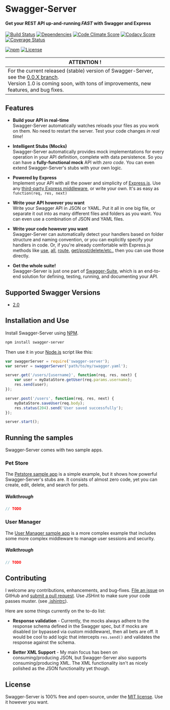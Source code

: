 Swagger-Server
============================
#### Get your REST API up-and-running *FAST* with Swagger and Express

[![Build Status](https://img.shields.io/travis/BigstickCarpet/swagger-server.svg)](https://travis-ci.org/BigstickCarpet/swagger-server)
[![Dependencies](https://img.shields.io/david/bigstickcarpet/swagger-server.svg)](https://david-dm.org/bigstickcarpet/swagger-server)
[![Code Climate Score](https://codeclimate.com/github/BigstickCarpet/swagger-server/badges/gpa.svg)](https://codeclimate.com/github/BigstickCarpet/swagger-server)
[![Codacy Score](http://img.shields.io/codacy/431cc27ab6ec40cca6ea51c91ad8bfd6.svg)](https://www.codacy.com/public/jamesmessinger/swagger-server)
[![Coverage Status](https://img.shields.io/coveralls/BigstickCarpet/swagger-server.svg)](https://coveralls.io/r/BigstickCarpet/swagger-server)

[![npm](http://img.shields.io/npm/v/swagger-server.svg)](https://www.npmjs.com/package/swagger-server)
[![License](https://img.shields.io/npm/l/swagger-parser.svg)](LICENSE)


|__ATTENTION !__                  |
|---------------------------------|
|For the current released (stable) version of Swagger-Server, see the [0.0.X branch](https://github.com/BigstickCarpet/swagger-server/tree/0.0.X).<br> Version 1.0 is coming soon, with tons of improvements, new features, and bug fixes.


Features
--------------------------
* __Build your API in real-time__ <br>
Swagger-Server automatically watches reloads your files as you work on them.  No need to restart the server.  Test your code changes _in real time_!

* __Intelligent Stubs (Mocks)__<br>
Swagger-Server automatically provides mock implementations for every operation in your API definition, complete with data persistence.  So you can have a __fully-functional mock__ API with *zero code*.  You can even extend Swagger-Server's stubs with your own logic.

* __Powered by Express__<br>
Implement your API with all the power and simplicity of [Express.js](http://expressjs.com).  Use any [third-party Express middleware](https://www.npmjs.com/search?q=express), or write your own.  It's as easy as `function(req, res, next)`

* __Write your API however you want__<br>
Write your Swagger API in JSON or YAML.  Put it all in one big file, or separate it out into as many different files and folders as you want.  You can even use a combination of JSON and YAML files.

* __Write your code however you want__<br>
Swagger-Server can automatically detect your handlers based on folder structure and naming convention, or you can explicitly specify your handlers in code.  Or, if you're already comfortable with Express.js methods like [use](http://expressjs.com/4x/api.html#app.use), [all](http://expressjs.com/4x/api.html#app.all), [route](http://expressjs.com/4x/api.html#app.route), [get/post/delete/etc.](http://expressjs.com/4x/api.html#app.METHOD), then you can use those directly.

* __Get the whole suite!__<br>
Swagger-Server is just one part of [Swagger-Suite](https://github.com/BigstickCarpet/swagger-suite), which is an end-to-end solution for defining, testing, running, and documenting your API.


Supported Swagger Versions
--------------------------
* [2.0](http://github.com/reverb/swagger-spec/blob/master/versions/2.0.md)


Installation and Use
--------------------------
Install Swagger-Server using [NPM](https://docs.npmjs.com/getting-started/what-is-npm).

````bash
npm install swagger-server
````
Then use it in your [Node.js](http://nodejs.org/) script like this: 

````javascript
var swaggerServer = require('swagger-server');
var server = swaggerServer('path/to/my/swagger.yaml');

server.get('/users/{username}', function(req, res, next) {
    var user = myDataStore.getUser(req.params.username);
    res.send(user);
});

server.post('/users', function(req, res, next) {
    myDataStore.saveUser(req.body);
    res.status(204).send('User saved successfully');
});

server.start();
````


Running the samples
--------------------------
Swagger-Server comes with two sample apps.
### Pet Store
The [Petstore sample app](https://github.com/BigstickCarpet/swagger-server/tree/master/samples/petstore) is a simple example, but it shows how powerful Swagger-Server's stubs are.  It consists of almost zero code, yet you can create, edit, delete, and search for pets.

##### Walkthrough
````javascript
// TODO
````

### User Manager
The [User Manager sample app](https://github.com/BigstickCarpet/swagger-server/tree/master/samples/user-manager) is a more complex example that includes some more complex middleware to manage user sessions and security.

##### Walkthrough
````javascript
// TODO
````


Contributing
--------------------------
I welcome any contributions, enhancements, and bug-fixes.  [File an issue](https://github.com/BigstickCarpet/swagger-server/issues) on GitHub and [submit a pull request](https://github.com/BigstickCarpet/swagger-server/pulls).  Use JSHint to make sure your code passes muster.  (see [.jshintrc](.jshintrc)).

Here are some things currently on the to-do list:

* __Response validation__ - Currently, the mocks always adhere to the response schema defined in the Swagger spec, but if mocks are disabled (or bypassed via custom middleware), then all bets are off.  It would be cool to add logic that intercepts `res.send()` and validates the response against the schema.

* __Better XML Support__ - My main focus has been on consuming/producing JSON, but Swagger-Server also supports consuming/producing XML.  The XML functionality isn't as nicely polished as the JSON functionality yet though.


License
--------------------------
Swagger-Server is 100% free and open-source, under the [MIT license](LICENSE). Use it however you want.

